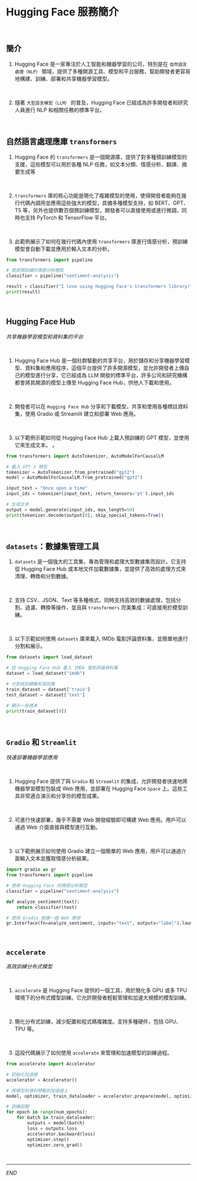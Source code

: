 # Hugging Face 服務簡介

<br>

## 簡介

1. Hugging Face 是一家專注於人工智能和機器學習的公司，特別是在 `自然語言處理（NLP）` 領域，提供了多種開源工具、模型和平台服務，幫助開發者更容易地構建、訓練、部署和共享機器學習模型。

<br>

2. 隨著 `大型語言模型（LLM）` 的普及，Hugging Face 已經成為許多開發者和研究人員進行 NLP 和相關任務的標準平台。

<br>

## 自然語言處理應庫 `transformers`

1. Hugging Face 的 `transformers` 是一個開源庫，提供了對多種預訓練模型的支援，這些模型可以用於各種 NLP 任務，如文本分類、情感分析、翻譯、摘要生成等

<br>

2. `transformers` 庫的核心功能是簡化了複雜模型的使用，使得開發者能夠在幾行代碼內調用並應用這些強大的模型，具備多種模型支持，如 BERT、GPT、T5 等，另外也提供數百個預訓練模型，開發者可以直接使用或進行微調，同時也支持 PyTorch 和 TensorFlow 平台。

<br>

3. 此範例展示了如何在幾行代碼內使用 `transformers` 庫進行情感分析，預訓練模型會自動下載並應用於輸入文本的分析。

```python
from transformers import pipeline

# 使用預訓練的情感分析模型
classifier = pipeline("sentiment-analysis")

result = classifier("I love using Hugging Face's transformers library!")
print(result)
```

<br>

## Hugging Face Hub

_共享機器學習模型和資料集的平台_

<br>

1. Hugging Face Hub 是一個社群驅動的共享平台，用於儲存和分享機器學習模型、資料集和應用程序，這個平台提供了許多開源模型，並允許開發者上傳自己的模型進行分享，它已經成為 LLM 開發的標準平台，許多公司和研究機構都會將其開源的模型上傳至 Hugging Face Hub，供他人下載和使用。

<br>

2. 開發者可以在 `Hugging Face Hub` 分享和下載模型，共享和使用各種標註資料集，使用 Gradio 或 Streamlit 建立和部署 Web 應用。

<br>

3. 以下範例示範如何從 Hugging Face Hub 上載入預訓練的 GPT 模型，並使用它來生成文本。
。

```python
from transformers import AutoTokenizer, AutoModelForCausalLM

# 載入 GPT-3 模型
tokenizer = AutoTokenizer.from_pretrained("gpt2")
model = AutoModelForCausalLM.from_pretrained("gpt2")

input_text = "Once upon a time"
input_ids = tokenizer(input_text, return_tensors='pt').input_ids

# 生成文本
output = model.generate(input_ids, max_length=50)
print(tokenizer.decode(output[0], skip_special_tokens=True))
```

<br>

## `datasets`：數據集管理工具

1. `datasets` 是一個強大的工具集，專為管理和處理大型數據集而設計。它支持從 Hugging Face Hub 或本地文件加載數據集，並提供了高效的處理方式來清理、轉換和分割數據。

<br>

2. 支持 CSV、JSON、Text 等多種格式，同時支持高效的數據處理，包括分割、過濾、轉換等操作，並且與 `transformers` 完美集成：可直接用於模型訓練。

<br>

3. 以下示範如何使用 `datasets` 庫來載入 IMDb 電影評論資料集，並簡單地進行分割和展示。

```python
from datasets import load_dataset

# 從 Hugging Face Hub 載入 IMDb 電影評論資料集
dataset = load_dataset("imdb")

# 分割成訓練集和測試集
train_dataset = dataset['train']
test_dataset = dataset['test']

# 顯示一些樣本
print(train_dataset[0])
```

<br>

## `Gradio` 和 `Streamlit`

_快速部署機器學習應用_

<br>

1. Hugging Face 提供了與 `Gradio` 和 `Streamlit` 的集成，允許開發者快速地將機器學習模型包裝成 Web 應用，並部署在 Hugging Face `Space` 上。這些工具非常適合演示和分享你的模型成果。

<br>

2. 可進行快速部署，幾乎不需要 Web 開發經驗即可構建 Web 應用。用戶可以通過 Web 介面直接與模型進行互動。

<br>

3. 以下範例展示如何使用 Gradio 建立一個簡單的 Web 應用，用戶可以通過介面輸入文本並獲取情感分析結果。

```python
import gradio as gr
from transformers import pipeline

# 使用 Hugging Face 的情感分析模型
classifier = pipeline("sentiment-analysis")

def analyze_sentiment(text):
    return classifier(text)

# 使用 Gradio 創建一個 Web 應用
gr.Interface(fn=analyze_sentiment, inputs="text", outputs="label").launch()
```

<br>

## `accelerate`

_高效訓練分布式模型_

<br>

1. `accelerate` 是 Hugging Face 提供的一個工具，用於簡化多 GPU 或多 TPU 環境下的分布式模型訓練。它允許開發者輕鬆管理和加速大規模的模型訓練。

<br>

2. 簡化分布式訓練，減少配置和程式碼複雜度。支持多種硬件，包括 GPU、TPU 等。

<br>

3. 這段代碼展示了如何使用 `accelerate` 來管理和加速模型的訓練過程。

```python
from accelerate import Accelerator

# 初始化加速器
accelerator = Accelerator()

# 將模型和資料移動到加速器上
model, optimizer, train_dataloader = accelerator.prepare(model, optimizer, train_dataloader)

# 訓練迴圈
for epoch in range(num_epochs):
    for batch in train_dataloader:
        outputs = model(batch)
        loss = outputs.loss
        accelerator.backward(loss)
        optimizer.step()
        optimizer.zero_grad()
```

<br>

___

_END_